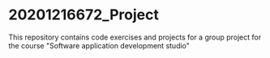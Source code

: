 # 20201216672_Project
This repository contains code exercises and projects for a group project for the course "Software application development studio"
